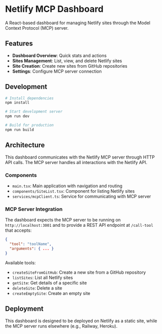 # Netlify MCP Dashboard

A React-based dashboard for managing Netlify sites through the Model Context Protocol (MCP) server.

## Features

- **Dashboard Overview**: Quick stats and actions
- **Sites Management**: List, view, and delete Netlify sites
- **Site Creation**: Create new sites from GitHub repositories
- **Settings**: Configure MCP server connection

## Development

```bash
# Install dependencies
npm install

# Start development server
npm run dev

# Build for production
npm run build
```

## Architecture

This dashboard communicates with the Netlify MCP server through HTTP API calls. The MCP server handles all interactions with the Netlify API.

### Components

- `main.tsx`: Main application with navigation and routing
- `components/SiteList.tsx`: Component for listing Netlify sites
- `services/mcpClient.ts`: Service for communicating with MCP server

### MCP Server Integration

The dashboard expects the MCP server to be running on `http://localhost:3001` and to provide a REST API endpoint at `/call-tool` that accepts:

```json
{
  "tool": "toolName",
  "arguments": { ... }
}
```

Available tools:
- `createSiteFromGitHub`: Create a new site from a GitHub repository
- `listSites`: List all Netlify sites
- `getSite`: Get details of a specific site
- `deleteSite`: Delete a site
- `createEmptySite`: Create an empty site

## Deployment

This dashboard is designed to be deployed on Netlify as a static site, while the MCP server runs elsewhere (e.g., Railway, Heroku).
